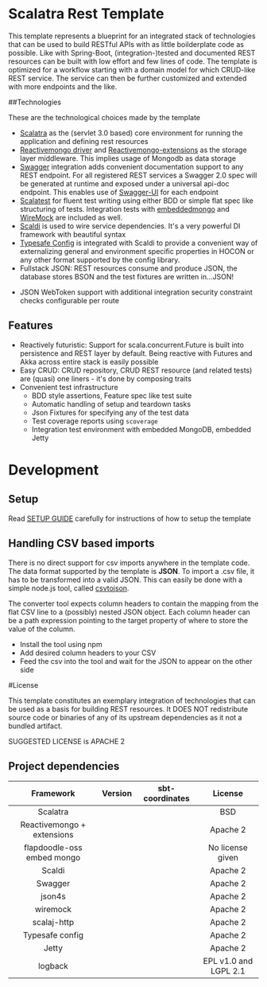 # Scalatra Rest Template #

This template represents a blueprint for an integrated stack of technologies that can be used to build RESTful APIs
with as little boilderplate code as possible.
Like with Spring-Boot, (integration-)tested and documented REST resources can be built with low effort and few lines of code.
The template is optimized for a workflow starting with a domain model for which CRUD-like REST service.
The service can then be further customized and extended with more endpoints and the like.

##Technologies

These are the technological choices made by the template

  * [Scalatra](http://scalatra.org/) as the (servlet 3.0 based) core environment for running the application and defining rest resources
  * [Reactivemongo driver](https://github.com/ReactiveMongo/ReactiveMongo) and 
  [Reactivemongo-extensions](https://github.com/ReactiveMongo/ReactiveMongo-Extensions) 
  as the storage layer middleware. This implies usage
  of Mongodb as data storage
  * [Swagger](http://swagger.io/) integration adds convenient documentation support to any REST endpoint. For all registered
   REST services a Swagger 2.0 spec will be generated at runtime and exposed under a universal api-doc endpoint.
   This enables use of [Swagger-UI](http://petstore.swagger.io/) for each endpoint
  * [Scalatest](http://www.scalatest.org/) for fluent test writing using either BDD or simple flat spec like structuring of tests. Integration
   tests with [embeddedmongo](https://github.com/flapdoodle-oss/de.flapdoodle.embed.mongo) and [WireMock](http://wiremock.org/) are included as well.
  * [Scaldi](http://scaldi.org/) is used to wire service dependencies. It's a very powerful DI framework with beautiful syntax
  * [Typesafe Config](https://github.com/typesafehub/config) is integrated with Scaldi to provide a convenient way of externalizing general and
  environment specific properties in HOCON or any other format supported by the config library.
  * Fullstack JSON: REST resources consume and produce JSON, the database stores BSON
  and the test fixtures are written in...JSON!
  + JSON WebToken support with additional integration security constraint checks configurable per route 
  

## Features

 * Reactively futuristic: Support for scala.concurrent.Future is built into persistence and REST layer by default.
 Being reactive with Futures and Akka across entire stack is easily possible
 * Easy CRUD: CRUD repository, CRUD REST resource (and related tests) are (quasi) one liners - it's done by composing traits
 * Convenient test infrastructure
   * BDD style assertions, Feature spec like test suite
   * Automatic handling of setup and teardown tasks
   * Json Fixtures for specifying any of the test data
   * Test coverage reports using `scoverage`
   * Integration test environment with embedded MongoDB, embedded Jetty   
   
# Development

## Setup

  Read [SETUP GUIDE](./SETUP.README.md) carefully for instructions of how to setup the template
   
   
## Handling CSV based imports

There is no direct support for csv imports anywhere in the template code. The data format supported by
the template is **JSON**. To import a .csv file, it has to be transformed into a valid JSON. This can
easily be done with a simple node.js tool, called [csvtojson](https://www.npmjs.com/package/csvtojson).

The converter tool expects column headers to contain the mapping from the flat CSV line to a (possibly)
nested JSON object. Each column header can be a path expression pointing to the target property of where to
store the value of the column.

  * Install the tool using npm
  * Add desired column headers to your CSV
  * Feed the csv into the tool and wait for the JSON to appear on the other side
   
#License

This template constitutes an exemplary integration of technologies that can be used as a basis for building
REST resources. It DOES NOT redistribute source code or binaries of any of its upstream dependencies as it
not a bundled artifact.

SUGGESTED LICENSE is APACHE 2

## Project dependencies

|Framework|Version|sbt-coordinates|License|
|:----:|:----:|:----:|:----:|
|Scalatra|||BSD|
|Reactivemongo + extensions|||Apache 2|
|flapdoodle-oss embed mongo|||No license given|
|Scaldi|||Apache 2|
|Swagger|||Apache 2|
|json4s|||Apache 2|
|wiremock|||Apache 2|
|scalaj-http|||Apache 2|
|Typesafe config|||Apache 2|
|Jetty|||Apache 2|
|logback|||EPL v1.0 and LGPL 2.1|
